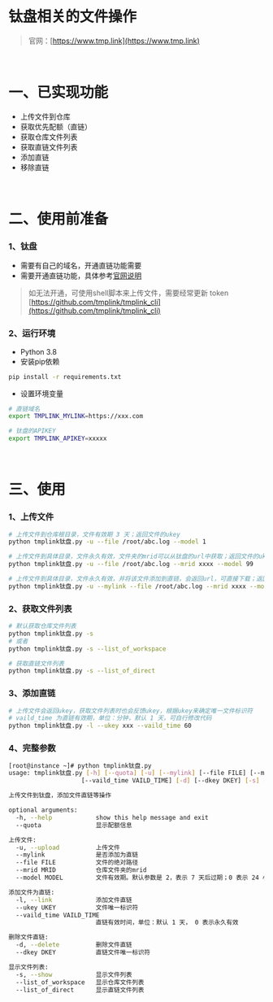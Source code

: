 # 钛盘相关的文件操作

> 官网：[https://www.tmp.link](https://www.tmp.link)

‍

# 一、已实现功能

* 上传文件到仓库
* 获取优先配额（直链）
* 获取仓库文件列表
* 获取直链文件列表
* 添加直链
* 移除直链

‍

# 二、使用前准备

### 1、钛盘

* 需要有自己的域名，开通直链功能需要
* 需要开通直链功能，具体参考[官网说明](https://bbs.tmp.link/d/563-%E7%9B%B4%E9%93%BE%E8%A6%81%E6%80%8E%E4%B9%88%E6%B7%BB%E5%8A%A0/6)


> 如无法开通，可使用shell脚本来上传文件，需要经常更新 token
[https://github.com/tmplink/tmplink_cli](https://github.com/tmplink/tmplink_cli)


### 2、运行环境

* Python 3.8
* 安装pip依赖

```bash 
pip install -r requirements.txt
```

* 设置环境变量
```bash
# 直链域名
export TMPLINK_MYLINK=https://xxx.com

# 钛盘的APIKEY
export TMPLINK_APIKEY=xxxxx
```
‍

# 三、使用

### 1、上传文件

```bash
# 上传文件到仓库根目录，文件有效期 3 天；返回文件的ukey
python tmplink钛盘.py -u --file /root/abc.log --model 1

# 上传文件到具体目录，文件永久有效，文件夹的mrid可以从钛盘的url中获取；返回文件的ukey
python tmplink钛盘.py -u --file /root/abc.log --mrid xxxx --model 99

# 上传文件到具体目录，文件永久有效，并将该文件添加到直链，会返回url，可直接下载；返回文件的ukey，直链url
python tmplink钛盘.py -u --mylink --file /root/abc.log --mrid xxxx --model 99
```

### 2、获取文件列表

```bash
# 默认获取仓库文件列表
python tmplink钛盘.py -s
# 或者
python tmplink钛盘.py -s --list_of_workspace

# 获取直链文件列表
python tmplink钛盘.py -s --list_of_direct
```

### 3、添加直链

```bash
# 上传文件会返回ukey，获取文件列表时也会反馈ukey，根据ukey来确定唯一文件标识符
# vaild_time 为直链有效期，单位：分钟，默认 1 天，可自行修改代码
python tmplink钛盘.py -l --ukey xxx --vaild_time 60
```

### 4、完整参数

```bash
[root@instance ~]# python tmplink钛盘.py
usage: tmplink钛盘.py [-h] [--quota] [-u] [--mylink] [--file FILE] [--mrid MRID] [--model MODEL] [-l] [--ukey UKEY]
                    [--vaild_time VAILD_TIME] [-d] [--dkey DKEY] [-s] [--list_of_workspace] [--list_of_direct]

上传文件到钛盘，添加文件直链等操作

optional arguments:
  -h, --help            show this help message and exit
  --quota               显示配额信息

上传文件:
  -u, --upload          上传文件
  --mylink              是否添加为直链
  --file FILE           文件的绝对路径
  --mrid MRID           仓库文件夹的mrid
  --model MODEL         文件有效期。默认参数是 2，表示 7 天后过期；0 表示 24 小时；1 表示 3 天；99 表示永久。

添加文件为直链:
  -l, --link            添加文件直链
  --ukey UKEY           文件唯一标识符
  --vaild_time VAILD_TIME
                        直链有效时间，单位：默认 1 天， 0 表示永久有效

删除文件直链:
  -d, --delete          删除文件直链
  --dkey DKEY           直链文件唯一标识符

显示文件列表:
  -s, --show            显示文件列表
  --list_of_workspace   显示仓库文件列表
  --list_of_direct      显示直链文件列表
```

‍
